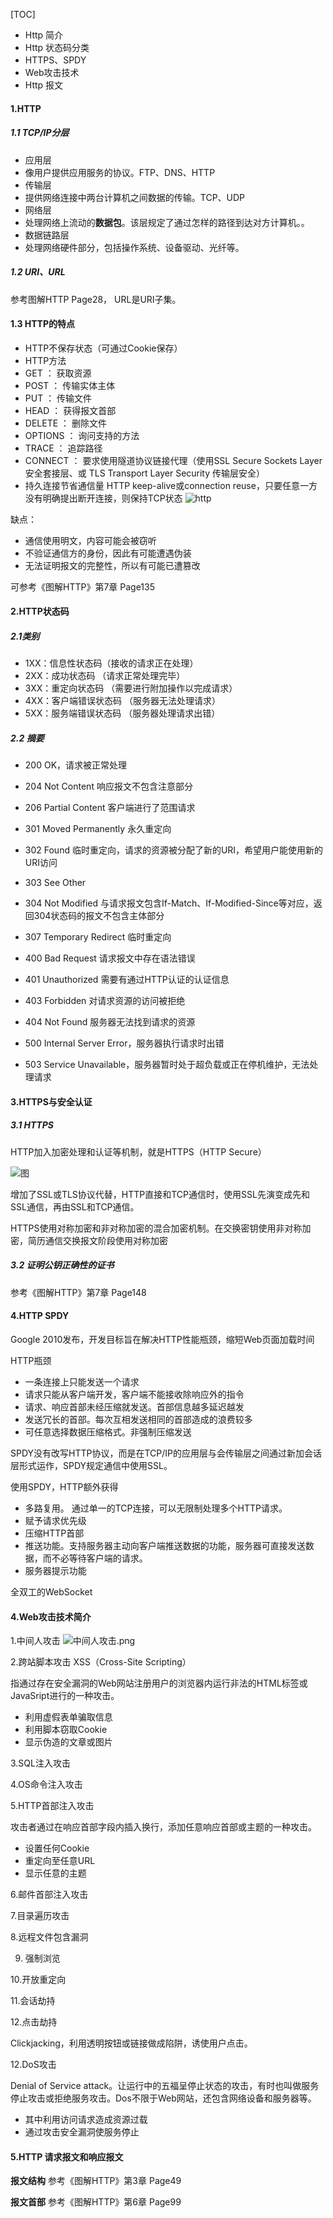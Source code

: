 [TOC]

- Http 简介
- Http 状态码分类
- HTTPS、SPDY
- Web攻击技术
- Http 报文

#### 1.HTTP

##### 1.1 TCP/IP分层

- 应用层
 - 像用户提供应用服务的协议。FTP、DNS、HTTP
- 传输层
 - 提供网络连接中两台计算机之间数据的传输。TCP、UDP
- 网络层
 - 处理网络上流动的**数据包**。该层规定了通过怎样的路径到达对方计算机。。
- 数据链路层
 - 处理网络硬件部分，包括操作系统、设备驱动、光纤等。

##### 1.2 URI、URL

  参考图解HTTP Page28， URL是URI子集。
  
#### 1.3 HTTP的特点

- HTTP不保存状态（可通过Cookie保存）
- HTTP方法
 - GET ： 获取资源
 - POST ： 传输实体主体
 - PUT ： 传输文件
 - HEAD ： 获得报文首部
 - DELETE ： 删除文件
 - OPTIONS ： 询问支持的方法
 - TRACE ： 追踪路径
 - CONNECT ： 要求使用隧道协议链接代理（使用SSL Secure Sockets Layer 安全套接层、或 TLS Transport Layer Security 传输层安全）
- 持久连接节省通信量
  HTTP keep-alive或connection reuse，只要任意一方没有明确提出断开连接，则保持TCP状态
  ![http]()
  
  
  
缺点：

- 通信使用明文，内容可能会被窃听
- 不验证通信方的身份，因此有可能遭遇伪装
- 无法证明报文的完整性，所以有可能已遭篡改
  
 可参考《图解HTTP》第7章 Page135
 

 
#### 2.HTTP状态码

##### 2.1类别

- 1XX：信息性状态码（接收的请求正在处理）
- 2XX：成功状态码 （请求正常处理完毕）
- 3XX：重定向状态码 （需要进行附加操作以完成请求） 
- 4XX：客户端错误状态码 （服务器无法处理请求）
- 5XX：服务端错误状态码 （服务器处理请求出错）

##### 2.2 摘要

- 200 OK，请求被正常处理
- 204 Not Content 响应报文不包含注意部分
- 206 Partial Content 客户端进行了范围请求


- 301 Moved Permanently 永久重定向 
- 302 Found 临时重定向，请求的资源被分配了新的URI，希望用户能使用新的URI访问
- 303 See Other
- 304 Not Modified  与请求报文包含If-Match、If-Modified-Since等对应，返回304状态码的报文不包含主体部分
- 307 Temporary Redirect 临时重定向

- 400 Bad Request 请求报文中存在语法错误
- 401 Unauthorized 需要有通过HTTP认证的认证信息
- 403 Forbidden 对请求资源的访问被拒绝
- 404 Not Found 服务器无法找到请求的资源

- 500 Internal Server Error，服务器执行请求时出错
- 503 Service Unavailable，服务器暂时处于超负载或正在停机维护，无法处理请求


#### 3.HTTPS与安全认证

##### 3.1 HTTPS

HTTP加入加密处理和认证等机制，就是HTTPS（HTTP Secure）

![图]()

增加了SSL或TLS协议代替，HTTP直接和TCP通信时，使用SSL先演变成先和SSL通信，再由SSL和TCP通信。

HTTPS使用对称加密和非对称加密的混合加密机制。在交换密钥使用非对称加密，简历通信交换报文阶段使用对称加密

##### 3.2 证明公钥正确性的证书

参考《图解HTTP》第7章 Page148


#### 4.HTTP SPDY

Google 2010发布，开发目标旨在解决HTTP性能瓶颈，缩短Web页面加载时间

HTTP瓶颈

- 一条连接上只能发送一个请求
- 请求只能从客户端开发，客户端不能接收除响应外的指令
- 请求、响应首部未经压缩就发送。首部信息越多延迟越发
- 发送冗长的首部。每次互相发送相同的首部造成的浪费较多
- 可任意选择数据压缩格式。非强制压缩发送


SPDY没有改写HTTP协议，而是在TCP/IP的应用层与会传输层之间通过新加会话层形式运作，SPDY规定通信中使用SSL。

使用SPDY，HTTP额外获得

- 多路复用。 通过单一的TCP连接，可以无限制处理多个HTTP请求。
- 赋予请求优先级
- 压缩HTTP首部
- 推送功能。支持服务器主动向客户端推送数据的功能，服务器可直接发送数据，而不必等待客户端的请求。
- 服务器提示功能

全双工的WebSocket

#### 4.Web攻击技术简介

1.中间人攻击 ![中间人攻击.png]()

2.跨站脚本攻击 XSS（Cross-Site Scripting）

  指通过存在安全漏洞的Web网站注册用户的浏览器内运行非法的HTML标签或JavaSript进行的一种攻击。
  
  - 利用虚假表单骗取信息
  - 利用脚本窃取Cookie
  - 显示伪造的文章或图片

3.SQL注入攻击

4.OS命令注入攻击

5.HTTP首部注入攻击

攻击者通过在响应首部字段内插入换行，添加任意响应首部或主题的一种攻击。  

- 设置任何Cookie
- 重定向至任意URL
- 显示任意的主题

6.邮件首部注入攻击

7.目录遍历攻击

8.远程文件包含漏洞

9. 强制浏览

10.开放重定向

11.会话劫持


12.点击劫持

Clickjacking，利用透明按钮或链接做成陷阱，诱使用户点击。

12.DoS攻击

Denial of Service attack。让运行中的五福呈停止状态的攻击，有时也叫做服务停止攻击或拒绝服务攻击。Dos不限于Web网站，还包含网络设备和服务器等。

- 其中利用访问请求造成资源过载
- 通过攻击安全漏洞使服务停止
  
#### 5.HTTP 请求报文和响应报文

**报文结构** 参考《图解HTTP》第3章 Page49

**报文首部** 参考《图解HTTP》第6章 Page99

